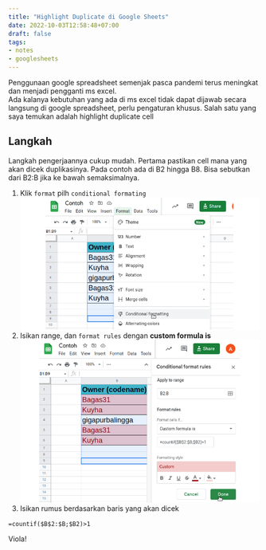 ```yaml
---
title: "Highlight Duplicate di Google Sheets"
date: 2022-10-03T12:58:48+07:00
draft: false
tags:
- notes
- googlesheets
---
```

Penggunaan google spreadsheet semenjak pasca pandemi terus meningkat dan menjadi pengganti ms excel.  
Ada kalanya kebutuhan yang ada di ms excel tidak dapat dijawab secara langsung di google spreadsheet, perlu pengaturan khusus. Salah satu yang saya temukan adalah highlight duplicate cell

## Langkah 
Langkah pengerjaannya cukup mudah. Pertama pastikan cell mana yang akan dicek duplikasinya. Pada contoh ada di B2 hingga B8. Bisa sebutkan dari B2:B jika ke bawah semaksimalnya. 
1. Klik `format` pilh `conditional formating`
![Google spreadsheet highlight duplicate](1.png)
2. Isikan range, dan `format rules` dengan **custom formula is**
![Google spreadsheet highlight duplicate](highlight.png)
3. Isikan rumus berdasarkan baris yang akan dicek 
```
=countif($B$2:$B;$B2)>1
```

Viola! 


